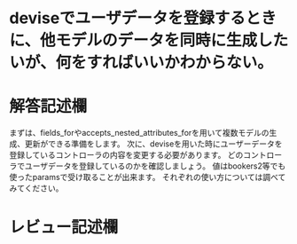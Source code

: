 # deviseでユーザデータを登録するときに、他モデルのデータを同時に生成したいが、何をすればいいかわからない。
# 解答記述欄

まずは、fields_forやaccepts_nested_attributes_forを用いて複数モデルの生成、更新ができる準備をします。
次に、deviseを用いた時にユーザーデータを登録しているコントローラの内容を変更する必要があります。
どのコントローラでユーザデータを登録しているのかを確認しましょう。
値はbookers2等でも使ったparamsで受け取ることが出来ます。
それぞれの使い方については調べてみてください。

# レビュー記述欄
